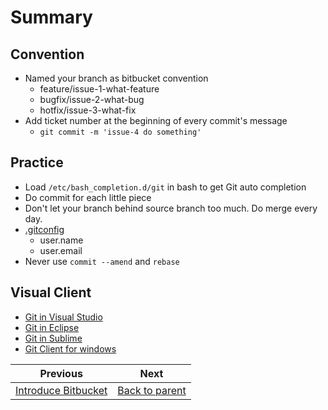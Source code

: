 # Summary

## Convention

- Named your branch as bitbucket convention
  - feature/issue-1-what-feature
  - bugfix/issue-2-what-bug
  - hotfix/issue-3-what-fix
- Add ticket number at the beginning of every commit's message
  - `git commit -m 'issue-4 do something'`

## Practice

- Load `/etc/bash_completion.d/git` in bash to get Git auto completion
- Do commit for each little piece
- Don't let your branch behind source branch too much. Do merge every day.
- [.gitconfig](https://git-scm.com/book/en/v2/Customizing-Git-Git-Configuration)
  - user.name
  - user.email
- Never use `commit --amend` and `rebase`

## Visual Client

- [Git in Visual Studio](https://docs.microsoft.com/zh-cn/azure/devops/repos/git/gitquickstart?view=azure-devops&tabs=visual-studio)
- [Git in Eclipse](https://wiki.eclipse.org/EGit/User_Guide)
- [Git in Sublime](https://www.sublimetext.com/docs/3/git_integration.html)
- [Git Client for windows](https://git-scm.com/download/win)

<!-- PAGE TABLE START -->

| Previous | Next |
| --- | --- |
| [Introduce Bitbucket](4-Bitbucket.md) | [Back to parent](.) |

<!-- PAGE TABLE END -->